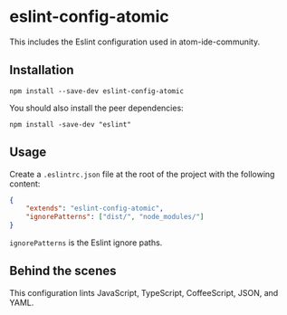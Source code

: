 # eslint-config-atomic

This includes the Eslint configuration used in atom-ide-community.

## Installation
```
npm install --save-dev eslint-config-atomic
```

You should also install the peer dependencies:
```
npm install -save-dev "eslint"
```

## Usage
Create a `.eslintrc.json` file at the root of the project with the following content:
```json
{
    "extends": "eslint-config-atomic",
    "ignorePatterns": ["dist/", "node_modules/"]
}
```
`ignorePatterns` is the Eslint ignore paths.

## Behind the scenes

This configuration lints JavaScript, TypeScript, CoffeeScript, JSON, and YAML.
